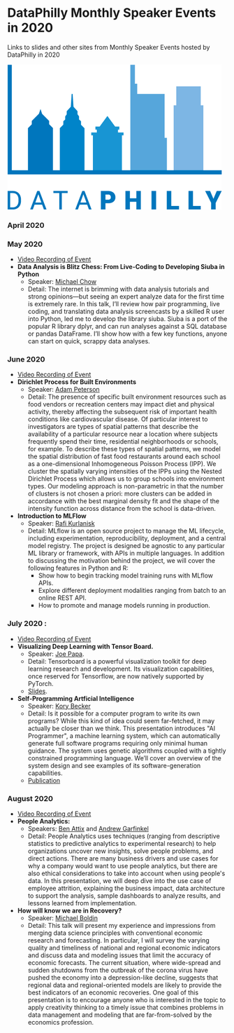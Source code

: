 # DataPhilly Monthly Speaker Events in 2020
Links to slides and other sites from Monthly Speaker Events hosted by DataPhilly in 2020

<img src="DataPhillyLogo_Final-01.png?raw=true"/>

### April 2020

### May 2020
   * [Video Recording of Event](https://www.youtube.com/watch?v=3CgIeGksSvg)
   * **Data Analysis is Blitz Chess: From Live-Coding to Developing Siuba in Python**
      * Speaker: [Michael Chow](https://www.linkedin.com/in/michael-a-chow/)
      * Detail: The internet is brimming with data analysis tutorials and strong opinions—but seeing an expert analyze data for the first time is extremely rare. In this talk, I’ll review how pair programming, live coding, and translating data analysis screencasts by a skilled R user into Python, led me to develop the library siuba. Siuba is a port of the popular R library dplyr, and can run analyses against a SQL database or pandas DataFrame. I’ll show how with a few key functions, anyone can start on quick, scrappy data analyses.

### June 2020
   * [Video Recording of Event](https://youtu.be/ruO2TwmaKDU)
   * **Dirichlet Process for Built Environments**
      * Speaker: [Adam Peterson](https://www.linkedin.com/in/adam-peterson-8b456062/)
      * Detail: The presence of specific built environment resources such as food vendors or recreation centers may impact diet and physical activity, thereby affecting the subsequent risk of important health conditions like cardiovascular disease. Of particular interest to investigators are types of spatial patterns that describe the availability of a particular resource near a location where subjects frequently spend their time, residential neighborhoods or schools, for example. To describe these types of spatial patterns, we model the spatial distribution of fast food restaurants around each school as a one-dimensional Inhomogeneous Poisson Process (IPP). We cluster the spatially varying intensities of the IPPs using the Nested Dirichlet Process which allows us to group schools into environment types. Our modeling approach is non-parametric in that the number of clusters is not chosen a priori: more clusters can be added in accordance with the best marginal density fit and the shape of the intensity function across distance from the school is data-driven.
   * **Introduction to MLFlow**
      * Speaker: [Rafi Kurlanisk](https://www.linkedin.com/in/raphaelkurlansik/)
      * Detail: MLflow is an open source project to manage the ML lifecycle, including experimentation, reproducibility, deployment, and a central model registry. The project is designed be agnostic to any particular ML library or framework, with APIs in multiple languages. In addition to discussing the motivation behind the project, we will cover the following features in Python and R:
         * Show how to begin tracking model training runs with MLflow APIs. 
         * Explore different deployment modalities ranging from batch to an online REST API. 
         * How to promote and manage models running in production. 

### July 2020 : 
  * [Video Recording of Event](https://www.youtube.com/watch?v=Y_XzlSG0gM0)
  * **Visualizing Deep Learning with Tensor Board.** 
    * Speaker: [Joe Papa](https://www.linkedin.com/in/mrjoepapa/).  
    * Detail: Tensorboard is a powerful visualization toolkit for deep learning research and development. Its visualization capabilities, once reserved for Tensorflow, are now natively supported by PyTorch.  
    * [Slides](/pdf/July2020_JoePapa_TensorboardWithPyTorch.pdf). 
  * **Self-Programming Artficial Intelligence**
    * Speaker: [Kory Becker](https://www.linkedin.com/in/korybecker/)
    * Detail: Is it possible for a computer program to write its own programs? While this kind of idea could seem far-fetched, it may actually be closer than we think. This presentation introduces "AI Programmer", a machine learning system, which can automatically generate full software programs requiring only minimal human guidance. The system uses genetic algorithms coupled with a tightly constrained programming language. We’ll cover an overview of the system design and see examples of its software-generation capabilities.
    * [Publication](https://arxiv.org/abs/1709.05703)
    

### August 2020
   * [Video Recording of Event](https://www.youtube.com/watch?v=XlaGkLWTGhQ)
   * **People Analytics:**
      * Speakers: [Ben Attix](https://www.linkedin.com/in/benattix/) and [Andrew Garfinkel](https://www.linkedin.com/in/andrew-garfinkel-8b820898/)
      * Detail: People Analytics uses techniques (ranging from descriptive statistics to predictive analytics to experimental research) to help organizations uncover new insights, solve people problems, and direct actions. There are many business drivers and use cases for why a company would want to use people analytics, but there are also ethical considerations to take into account when using people's data. In this presentation, we will deep dive into the use case of employee attrition, explaining the business impact, data architecture to support the analysis, sample dashboards to analyze results, and lessons learned from implementation.
   * **How will know we are in Recovery?**
      * Speaker: [Michael Boldin](https://www.linkedin.com/in/michael-boldin-b1903874/)
      * Detail: This talk will present my experience and impressions from merging data science principles with conventional economic research and forecasting. In particular, I will survey the varying quality and timeliness of national and regional economic indicators and discuss data and modeling issues that limit the accuracy of economic forecasts. The current situation, where wide-spread and sudden shutdowns from the outbreak of the corona virus have pushed the economy into a depression-like decline, suggests that regional data and regional-oriented models are likely to provide the best indicators of an economic recoveries. One goal of this presentation is to encourage anyone who is interested in the topic to apply creativity thinking to a timely issue that combines problems in data management and modeling that are far-from-solved by the economics profession.

